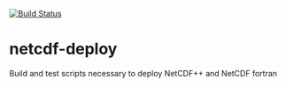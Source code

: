 [![Build Status](https://ci.sagrid.ac.za/buildStatus/icon?job=netcdf-deploy)](https://ci.sagrid.ac.za/job/netcdf-deploy)

# netcdf-deploy

Build and test scripts necessary to deploy NetCDF++ and NetCDF fortran
